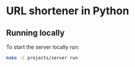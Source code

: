 # URL shortener in Python

## Running locally

To start the server locally run:

```bash
make -C projects/server run
```